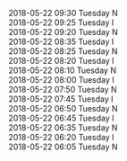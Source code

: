 2018-05-22 09:30 Tuesday  N  
2018-05-22 09:25 Tuesday  I  
2018-05-22 09:20 Tuesday  N  
2018-05-22 08:35 Tuesday  I  
2018-05-22 08:25 Tuesday  N  
2018-05-22 08:20 Tuesday  I  
2018-05-22 08:10 Tuesday  N  
2018-05-22 08:00 Tuesday  I  
2018-05-22 07:50 Tuesday  N  
2018-05-22 07:45 Tuesday  I  
2018-05-22 06:50 Tuesday  N  
2018-05-22 06:45 Tuesday  I  
2018-05-22 06:35 Tuesday  N  
2018-05-22 06:20 Tuesday  I  
2018-05-22 06:05 Tuesday  N  

